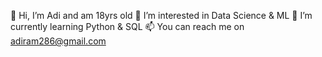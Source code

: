 👋 Hi, I’m Adi and am 18yrs old
👀 I’m interested in Data Science & ML
🌱 I’m currently learning Python & SQL
📫 You can reach me on adiram286@gmail.com

